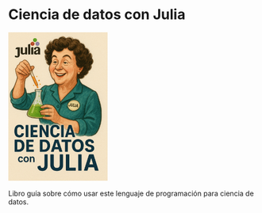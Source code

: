 # Ciencia de datos con Julia

<img src="images/cover.png" alt="cover" width="200"/>

Libro guía sobre cómo usar este lenguaje de programación para ciencia de datos.